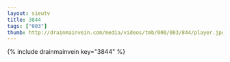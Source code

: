 ```yaml
--- 
layout: sieutv
title: 3844
tags: ["003"]
thumb: http://drainmainvein.com/media/videos/tmb/000/003/844/player.jpg
---
```

{% include drainmainvein key="3844" %} 
